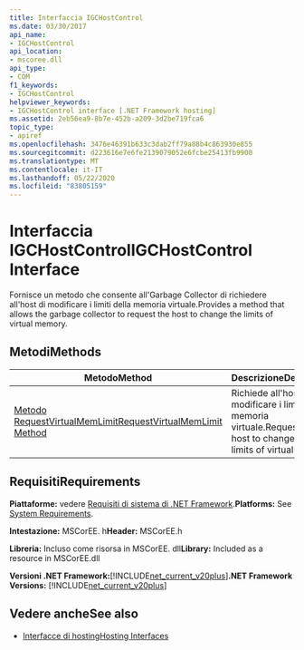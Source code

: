 ```yaml
---
title: Interfaccia IGCHostControl
ms.date: 03/30/2017
api_name:
- IGCHostControl
api_location:
- mscoree.dll
api_type:
- COM
f1_keywords:
- IGCHostControl
helpviewer_keywords:
- IGCHostControl interface [.NET Framework hosting]
ms.assetid: 2eb56ea9-8b7e-452b-a209-3d2be719fca6
topic_type:
- apiref
ms.openlocfilehash: 3476e46391b633c3dab2ff79a88b4c863930e855
ms.sourcegitcommit: d223616e7e6fe2139079052e6fcbe25413fb9900
ms.translationtype: MT
ms.contentlocale: it-IT
ms.lasthandoff: 05/22/2020
ms.locfileid: "83805159"
---
```

# <a name="igchostcontrol-interface"></a><span data-ttu-id="17aa5-102">Interfaccia IGCHostControl</span><span class="sxs-lookup"><span data-stu-id="17aa5-102">IGCHostControl Interface</span></span>
<span data-ttu-id="17aa5-103">Fornisce un metodo che consente all'Garbage Collector di richiedere all'host di modificare i limiti della memoria virtuale.</span><span class="sxs-lookup"><span data-stu-id="17aa5-103">Provides a method that allows the garbage collector to request the host to change the limits of virtual memory.</span></span>  
  
## <a name="methods"></a><span data-ttu-id="17aa5-104">Metodi</span><span class="sxs-lookup"><span data-stu-id="17aa5-104">Methods</span></span>  
  
|<span data-ttu-id="17aa5-105">Metodo</span><span class="sxs-lookup"><span data-stu-id="17aa5-105">Method</span></span>|<span data-ttu-id="17aa5-106">Descrizione</span><span class="sxs-lookup"><span data-stu-id="17aa5-106">Description</span></span>|  
|------------|-----------------|  
|[<span data-ttu-id="17aa5-107">Metodo RequestVirtualMemLimit</span><span class="sxs-lookup"><span data-stu-id="17aa5-107">RequestVirtualMemLimit Method</span></span>](igchostcontrol-requestvirtualmemlimit-method.md)|<span data-ttu-id="17aa5-108">Richiede all'host di modificare i limiti della memoria virtuale.</span><span class="sxs-lookup"><span data-stu-id="17aa5-108">Requests the host to change the limits of virtual memory.</span></span>|  
  
## <a name="requirements"></a><span data-ttu-id="17aa5-109">Requisiti</span><span class="sxs-lookup"><span data-stu-id="17aa5-109">Requirements</span></span>  
 <span data-ttu-id="17aa5-110">**Piattaforme:** vedere [Requisiti di sistema di .NET Framework](../../get-started/system-requirements.md).</span><span class="sxs-lookup"><span data-stu-id="17aa5-110">**Platforms:** See [System Requirements](../../get-started/system-requirements.md).</span></span>  
  
 <span data-ttu-id="17aa5-111">**Intestazione:** MSCorEE. h</span><span class="sxs-lookup"><span data-stu-id="17aa5-111">**Header:** MSCorEE.h</span></span>  
  
 <span data-ttu-id="17aa5-112">**Libreria:** Incluso come risorsa in MSCorEE. dll</span><span class="sxs-lookup"><span data-stu-id="17aa5-112">**Library:** Included as a resource in MSCorEE.dll</span></span>  
  
 <span data-ttu-id="17aa5-113">**Versioni .NET Framework:**[!INCLUDE[net_current_v20plus](../../../../includes/net-current-v20plus-md.md)]</span><span class="sxs-lookup"><span data-stu-id="17aa5-113">**.NET Framework Versions:** [!INCLUDE[net_current_v20plus](../../../../includes/net-current-v20plus-md.md)]</span></span>  
  
## <a name="see-also"></a><span data-ttu-id="17aa5-114">Vedere anche</span><span class="sxs-lookup"><span data-stu-id="17aa5-114">See also</span></span>

- [<span data-ttu-id="17aa5-115">Interfacce di hosting</span><span class="sxs-lookup"><span data-stu-id="17aa5-115">Hosting Interfaces</span></span>](hosting-interfaces.md)
